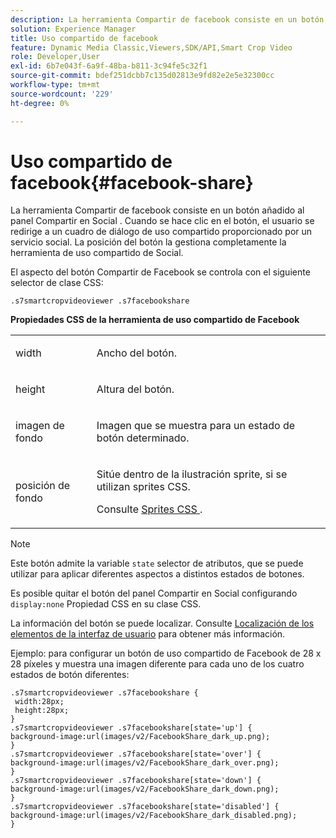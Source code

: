 ```yaml
---
description: La herramienta Compartir de facebook consiste en un botón añadido al panel Compartir en Social . Cuando se hace clic en el botón, el usuario se redirige a un cuadro de diálogo de uso compartido proporcionado por un servicio social. La posición del botón la gestiona completamente la herramienta de uso compartido de Social.
solution: Experience Manager
title: Uso compartido de facebook
feature: Dynamic Media Classic,Viewers,SDK/API,Smart Crop Video
role: Developer,User
exl-id: 6b7e043f-6a9f-48ba-b811-3c94fe5c32f1
source-git-commit: bdef251dcbb7c135d02813e9fd82e2e5e32300cc
workflow-type: tm+mt
source-wordcount: '229'
ht-degree: 0%

---
```


# Uso compartido de facebook{#facebook-share}

La herramienta Compartir de facebook consiste en un botón añadido al panel Compartir en Social . Cuando se hace clic en el botón, el usuario se redirige a un cuadro de diálogo de uso compartido proporcionado por un servicio social. La posición del botón la gestiona completamente la herramienta de uso compartido de Social.

<!--<a id="section_ADDF98E91AF24F618289D1682A5FB13A"></a>-->

El aspecto del botón Compartir de Facebook se controla con el siguiente selector de clase CSS:

```
.s7smartcropvideoviewer .s7facebookshare
```

**Propiedades CSS de la herramienta de uso compartido de Facebook**

<table id="table_C48C56E696304C9BAFEE71BA9EA9A174"> 
 <tbody> 
  <tr> 
   <td colname="col1"> <p> <span class="codeph"> width </span> </p> </td> 
   <td colname="col2"> <p>Ancho del botón. </p> </td> 
  </tr> 
  <tr> 
   <td colname="col1"> <p> <span class="codeph"> height </span> </p> </td> 
   <td colname="col2"> <p>Altura del botón. </p> </td> 
  </tr> 
  <tr> 
   <td colname="col1"> <p> <span class="codeph"> imagen de fondo </span> </p> </td> 
   <td colname="col2"> <p> Imagen que se muestra para un estado de botón determinado. </p> </td> 
  </tr> 
  <tr> 
   <td colname="col1"> <p> <span class="codeph"> posición de fondo </span> </p> </td> 
   <td colname="col2"> <p> Sitúe dentro de la ilustración sprite, si se utilizan sprites CSS. </p> <p>Consulte <a href="../../../c-html5-aem-asset-viewers/c-html5-aem-smartcropvideo/c-html5-aem-smartcropvideo-viewer-customizingviewer/c-html5-aem-smartcropvideo-customizingviewer.md#section-9b6d8d601cb441d08214dada7bb4eddc" format="dita" scope="local"> Sprites CSS </a>. </p> </td> 
  </tr> 
 </tbody> 
</table>

>[!NOTE]
>
>Este botón admite la variable `state` selector de atributos, que se puede utilizar para aplicar diferentes aspectos a distintos estados de botones.

Es posible quitar el botón del panel Compartir en Social configurando `display:none` Propiedad CSS en su clase CSS.

La información del botón se puede localizar. Consulte [Localización de los elementos de la interfaz de usuario](../../../c-html5-aem-asset-viewers/c-html5-aem-smartcropvideo/r-html5-aem-smartcropvideo-viewer-localization.md#concept-1d5ca2d8480f4064a51eddba13940aad) para obtener más información.

Ejemplo: para configurar un botón de uso compartido de Facebook de 28 x 28 píxeles y muestra una imagen diferente para cada uno de los cuatro estados de botón diferentes:

```
.s7smartcropvideoviewer .s7facebookshare { 
 width:28px; 
 height:28px; 
} 
.s7smartcropvideoviewer .s7facebookshare[state='up'] { 
background-image:url(images/v2/FacebookShare_dark_up.png); 
} 
.s7smartcropvideoviewer .s7facebookshare[state='over'] { 
background-image:url(images/v2/FacebookShare_dark_over.png); 
} 
.s7smartcropvideoviewer .s7facebookshare[state='down'] { 
background-image:url(images/v2/FacebookShare_dark_down.png); 
} 
.s7smartcropvideoviewer .s7facebookshare[state='disabled'] { 
background-image:url(images/v2/FacebookShare_dark_disabled.png); 
}
```

